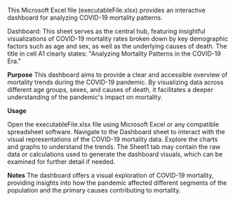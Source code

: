 This Microsoft Excel file (executableFile.xlsx) provides an interactive dashboard for analyzing COVID-19 mortality patterns.

Dashboard: This sheet serves as the central hub, featuring insightful visualizations of COVID-19 mortality rates broken down by key demographic factors such as age and sex, as well as the underlying causes of death. The title in cell A1 clearly states: "Analyzing Mortality Patterns in the COVID-19 Era."

**Purpose**
This dashboard aims to provide a clear and accessible overview of mortality trends during the COVID-19 pandemic. By visualizing data across different age groups, sexes, and causes of death, it facilitates a deeper understanding of the pandemic's impact on mortality.

**Usage**

Open the executableFile.xlsx file using Microsoft Excel or any compatible spreadsheet software.
Navigate to the Dashboard sheet to interact with the visual representations of the COVID-19 mortality data. Explore the charts and graphs to understand the trends.
The Sheet1 tab may contain the raw data or calculations used to generate the dashboard visuals, which can be examined for further detail if needed.

**Notes**
The dashboard offers a visual exploration of COVID-19 mortality, providing insights into how the pandemic affected different segments of the population and the primary causes contributing to mortality.
